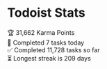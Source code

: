 
# Todoist Stats

<!-- TODO-IST:START -->
🏆  31,662 Karma Points           
🌸  Completed 7 tasks today           
✅  Completed 11,728 tasks so far           
⏳  Longest streak is 209 days
<!-- TODO-IST:END -->
